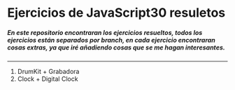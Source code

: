 # Ejercicios de JavaScript30 resuletos

##### En este repositorio encontraran los ejercicios resueltos, todos los ejercicios están separados por branch, en cada ejercicio encontraran cosas extras, ya que iré añadiendo cosas que se me hagan interesantes.
---
1. DrumKit + Grabadora
2. Clock + Digital Clock